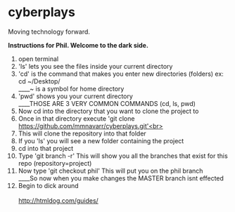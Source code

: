 # cyberplays
Moving technology forward.

**Instructions for Phil. Welcome to the dark side.**<br>
1. open terminal<br>
2. 'ls' lets you see the files inside your current directory<br>
3. 'cd' is the command that makes you enter new directories (folders) ex: cd ~/Desktop/ <br>
____~ is a symbol for home directory<br>
4. 'pwd' shows you your current directory<br>
____THOSE ARE 3 VERY COMMON COMMANDS (cd, ls, pwd)<br>
5. Now cd into the directory that you want to clone the project to<br>
6. Once in that directory execute 'git clone https://github.com/mmnavarr/cyberplays.git'<br>
7. This will clone the repository into that folder<br>
8. If you 'ls' you will see a new folder containing the project<br>
9. cd into that project<br>
10. Type 'git branch -r' This will show you all the branches that exist for this repo (repository=project)<br>
11. Now type 'git checkout phil' This will put you on the phil branch<br>
____So now when you make changes the MASTER branch isnt effected<br>
12. Begin to dick around
<br><br>
http://htmldog.com/guides/
